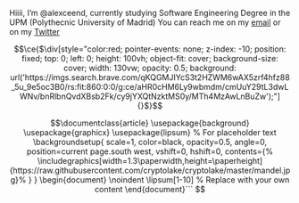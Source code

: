 Hiiii, I’m @alexceend, currently studying Software Engineering Degree in the UPM (Polythecnic University of Madrid)
You can reach me on my [email](alexceend@gmail.com) or on my [Twitter](https://twitter.com/alexceend)

```math
\ce{$\div[style="color:red; pointer-events: none; z-index: -10; position: fixed; top: 0; left: 0; height: 100vh; object-fit: cover; background-size: cover; width: 130vw; opacity: 0.5; background: url('https://imgs.search.brave.com/qKQGMJIYcS3t2HZWM6wAX5zrf4hfz88_5u_9e5oc3B0/rs:fit:860:0:0/g:ce/aHR0cHM6Ly9wbmdm/cmUuY29tL3dwLWNv/bnRlbnQvdXBsb2Fk/cy9jYXQtNzktMS0y/MTh4MzAwLnBuZw');"]{}$}
```
<!---
alexceend/alexceend is a ✨ special ✨ repository because its `README.md` (this file) appears on your GitHub profile.
You can click the Preview link to take a look at your changes.
--->

```math
\documentclass{article}
\usepackage{background}
\usepackage{graphicx}
\usepackage{lipsum} % For placeholder text

\backgroundsetup{
  scale=1,
  color=black,
  opacity=0.5,
  angle=0,
  position=current page.south west,
  vshift=0,
  hshift=0,
  contents={%
    \includegraphics[width=1.3\paperwidth,height=\paperheight]{https://raw.githubusercontent.com/cryptolake/cryptolake/master/mandel.jpg}%
  }
}

\begin{document}
\noindent
\lipsum[1-10] % Replace with your own content
\end{document}```
